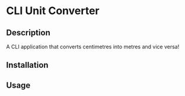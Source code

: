 # CLI Unit Converter

## Description

A CLI application that converts centimetres into metres and vice versa!

## Installation

## Usage
